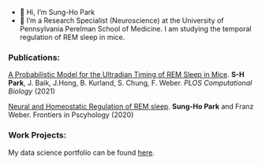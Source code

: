 - 👋 Hi, I’m Sung-Ho Park
- 🌱 I’m a Research Specialist (Neuroscience) at the University of Pennsylvania Perelman School of Medicine. I am studying the temporal regulation of REM sleep in mice.


### Publications:

[A Probabilistic Model for the Ultradian Timing of REM Sleep in Mice](https://journals.plos.org/ploscompbiol/article?id=10.1371/journal.pcbi.1009316). **S-H Park**, J. Baik, J.Hong, B. Kurland, S. Chung, F. Weber. *PLOS Computational Biology* (2021)

[Neural and Homeostatic Regulation of REM sleep](https://www.frontiersin.org/articles/10.3389/fpsyg.2020.01662/full). **Sung-Ho Park** and Franz Weber. Frontiers in Pscyhology (2020)

### Work Projects:

My data science portfolio can be found [here](https://github.com/parksu111/ds_portfolio).
